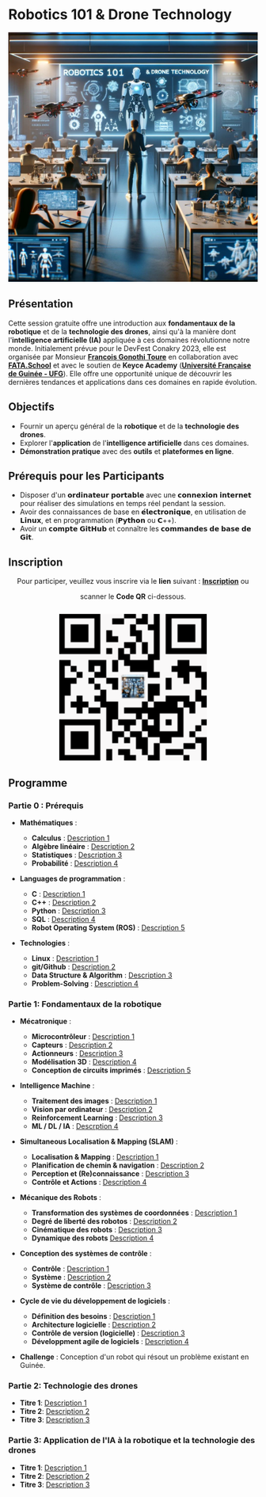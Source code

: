 # Robotics 101 & Drone Technology

![Couverture Robotics 101 & Drone Technology](images/ai4randadCoverImage.jpeg)

## Présentation
Cette session gratuite offre une introduction aux **fondamentaux de la robotique** et de la **technologie des drones**, ainsi qu'à la manière dont l'**intelligence artificielle (IA)** appliquée à ces domaines révolutionne notre monde. Initialement prévue pour le DevFest Conakry 2023, elle est organisée par Monsieur [**Francois Gonothi Toure**](https://www.facebook.com/gtfrans2reExIn) en collaboration avec [**FATA.School**](https://fata.school) et avec le soutien de **Keyce Academy** ([**Université Française de Guinée - UFG**](https://ufg.education)). Elle offre une opportunité unique de découvrir les dernières tendances et applications dans ces domaines en rapide évolution.

## Objectifs
- Fournir un aperçu général de la **robotique** et de la **technologie des drones**.
- Explorer l'**application** de l'**intelligence artificielle** dans ces domaines.
- **Démonstration pratique** avec des **outils** et **plateformes en ligne**.

## Prérequis pour les Participants
- Disposer d'un 𝗼𝗿𝗱𝗶𝗻𝗮𝘁𝗲𝘂𝗿 𝗽𝗼𝗿𝘁𝗮𝗯𝗹𝗲 avec une 𝗰𝗼𝗻𝗻𝗲𝘅𝗶𝗼𝗻 𝗶𝗻𝘁𝗲𝗿𝗻𝗲𝘁 pour réaliser des simulations en temps réel pendant la session.
- Avoir des connaissances de base en 𝗲́𝗹𝗲𝗰𝘁𝗿𝗼𝗻𝗶𝗾𝘂𝗲, en utilisation de 𝗟𝗶𝗻𝘂𝘅, et en programmation (𝗣𝘆𝘁𝗵𝗼𝗻 ou 𝗖++).
- Avoir un 𝗰𝗼𝗺𝗽𝘁𝗲 𝗚𝗶𝘁𝗛𝘂𝗯 et connaître les 𝗰𝗼𝗺𝗺𝗮𝗻𝗱𝗲𝘀 𝗱𝗲 𝗯𝗮𝘀𝗲 𝗱𝗲 𝗚𝗶𝘁.

## Inscription

<div align="center">
  <p>Pour participer, veuillez vous inscrire via le <strong>lien</strong> suivant : <a href="https://lnkd.in/eTTTdq-6"><strong>Inscription</strong></a> ou</p>
  scanner le <strong>Code QR</strong> ci-dessous.
  <br>
  <br>
  <img src="images/ai4randadQRCode.png" alt="Code QR" style="margin-top: 10px;"/>
</div>

## Programme

### Partie 0 : Prérequis
- **Mathématiques** :
  - **Calculus** : [Description 1](#)
  - **Algèbre linéaire** : [Description 2](#)
  - **Statistiques** : [Description 3](#)
  - **Probabilité** : [Description 4](#)
 
- **Languages de programmation** :
  - **C** : [Description 1](#)
  - **C++** : [Description 2](#)
  - **Python** : [Description 3](#)
  - **SQL** : [Description 4](#)
  - **Robot Operating System (ROS)** : [Description 5](#)
 
- **Technologies** :
  - **Linux** : [Description 1](#)
  - **git/Github** : [Description 2](#)
  - **Data Structure & Algorithm** : [Description 3](#)
  - **Problem-Solving** : [Description 4](#)
  
### Partie 1: Fondamentaux de la robotique
- **Mécatronique** :
  - **Microcontrôleur** : [Description 1](#)
  - **Capteurs** : [Description 2](#)
  - **Actionneurs** : [Description 3](#)
  - **Modélisation 3D**  : [Description 4](#)
  - **Conception de circuits imprimés** : [Description 5](#)
 
- **Intelligence Machine** :
  - **Traitement des images** : [Description 1](#)
  - **Vision par ordinateur** : [Description 2](#)
  - **Reinforcement Learning** : [Description 3](#)
  - **ML / DL / IA** : [Descrption 4](#)
 
- **Simultaneous Localisation & Mapping (SLAM)** :
  - **Localisation & Mapping** : [Description 1](#)
  - **Planification de chemin & navigation** : [Description 2](#)
  - **Perception et (Re)connaissance** : [Description 3](#)
  - **Contrôle et Actions** : [Description 4](#)
 
- **Mécanique des Robots** :
  - **Transformation des systèmes de coordonnées** : [Description 1](#)
  - **Degré de liberté des robotos** : [Description 2](#)
  - **Cinématique des robots** : [Description 3](#)
  - **Dynamique des robots** [Description 4](#)
 
- **Conception des systèmes de contrôle** :
  - **Contrôle** : [Description 1](#)
  - **Système** : [Description 2](#)
  - **Système de contrôle** : [Description 3](#)
 
- **Cycle de vie du développement de logiciels** :
  - **Définition des besoins** : [Description 1](#)
  - **Architecture logicielle** : [Description 2](#)
  - **Contrôle de version (logicielle)** : [Description 3](#)
  - **Développment agile de logiciels** : [Description 4](#)
 
- **Challenge** : Conception d'un robot qui résout un problème existant en Guinée.


### Partie 2: Technologie des drones
- **Titre 1**: [Description 1](#)
- **Titre 2**: [Description 2](#)
- **Titre 3**: [Description 3](#)

### Partie 3: Application de l'IA à la robotique et la technologie des drones
- **Titre 1**: [Description 1](#)
- **Titre 2**: [Description 2](#)
- **Titre 3**: [Description 3](#)

